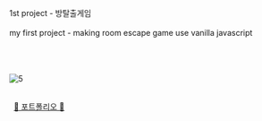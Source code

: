 

1st project - 방탈출게임<br><br>
my first project - making room escape game use vanilla javascript
<br><br><br><br>

![5](https://github.com/cho1ok/project1_escape_game/assets/117049958/9be98075-4df5-447f-88a3-a9387d5c8361)
<br><br>

&nbsp;
<a href="https://github.com/cho1ok/PORTFOLIO">🔮 포트폴리오 🔮</a>
<br><br>
